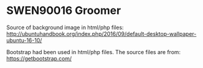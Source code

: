 # SWEN90016 Groomer

 Source of background image in html/php files: http://ubuntuhandbook.org/index.php/2016/09/default-desktop-wallpaper-ubuntu-16-10/  
 
 Bootstrap had been used in html/php files. The source files are from: https://getbootstrap.com/
